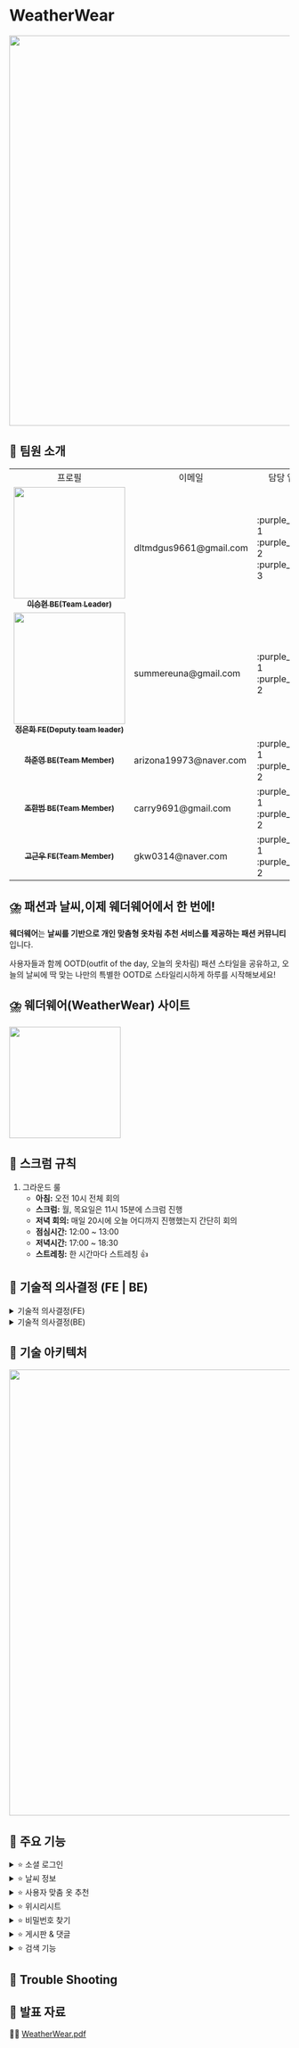 # WeatherWear
<img src="https://file.notion.so/f/f/83c75a39-3aba-4ba4-a792-7aefe4b07895/8d75ca45-6c1b-438b-aeb1-d7ee14b6a3a0/1.jpg?table=block&id=bf1f7ee6-9206-4982-b7bf-60211dc05a98&spaceId=83c75a39-3aba-4ba4-a792-7aefe4b07895&expirationTimestamp=1723881600000&signature=Ij18XWOmws8w_h_mYDgxVgdk-mViF7Kz7sjuMYWTXow&downloadName=1.jpg" width="700px;" alt=""/>


## 🌈 팀원 소개
<table>

  <tbody>
    	<tr>
		  <td align="center">프로필</td>
	          <td align="center">이메일</td>
		<td align="center">담당 업무</td>
		  <td align="center" colspan="2">개발 기간</td>
	 </tr>	 
    <tr>
      <td align="center">
	      <a href="https://github.com/seunghyeonlee9661" target="_blank">
	      <img src="" width="200px;" alt=""/>
	      <br />
	      <sub><b>이승현 BE(Team Leader)</b></sub>
	      </a>
	      <br />
       	      </td>
        <td align="left">
	   dltmdgus9661@gmail.com
     	    </td>
      <td align="left">
	    :purple_heart: 1 <br />
	    :purple_heart: 2 <br />
	    :purple_heart: 3 <br />
     	    </td>
      <td align="center" rowspan="10">
	    2024.07.19 ~ 2023.08.16 (약 4주)
      </td>
   <tr/>
   <tr>
      <td align="center">
	      <a href="https://github.com/summereuna" target="_blank">
	      <img src="" width="200px;" alt=""/>
	      <br />
	      <sub><b>정은화 FE(Deputy team leader)</b></sub>
	      </a>
	      <br />
       	      </td>
	   <td align="left">
	   summereuna@gmail.com
     	    </td>
      <td align="left">
	    :purple_heart: 1 <br />
	    :purple_heart: 2 <br />
     	    </td>
   <tr/>
   <tr>
      <td align="center">
	      <a href="https://github.com/HaJunyoung" target="_blank">
	      <img src="" alt=""/>
	      <br />
	      <sub><b>하준영 BE(Team Member)</b></sub>
	      </a>
	      <br />
       	      </td>
      <td align="left">
	   arizona19973@naver.com
     	    </td>
      <td align="left">
	    :purple_heart: 1 <br />
	    :purple_heart: 2 <br />
     	    </td>
   <tr/>
   <tr>
      <td align="center">
	      <a href="https://github.com/HanBeom98" target="_blank">
	      <img src="" alt=""/>
	      <br />
	      <sub><b>조한범 BE(Team Member)</b></sub>
	      </a>
	      <br />
       	      </td>
      <td align="left">
	   carry9691@gmail.com
     	    </td>
      <td align="left">
	    :purple_heart: 1 <br />
	    :purple_heart: 2 <br />
     	    </td>
   <tr/>
   <tr>
      <td align="center">
	      <a href="https://github.com/GoGeunWoo" target="_blank">
	      <img src="" alt=""/>
	      <br />
	      <sub><b>고근우 FE(Team Member)</b></sub>
	      </a>
	      <br />
       	      </td>
      <td align="left">
	   gkw0314@naver.com
     	    </td>
      <td align="left">
	    :purple_heart: 1 <br />
	    :purple_heart: 2 <br />
     	    </td>
   <tr/>
  </tbody>
</table>


## ⛈️ **패션과 날씨,이제** 웨더웨어**에서 한 번에!**

**웨더웨어**는 **날씨를 기반으로 개인 맞춤형 옷차림 추천 서비스를 제공하는 패션 커뮤니티**입니다.

사용자들과 함께 OOTD(outfit of the day, 오늘의 옷차림) 패션 스타일을 공유하고,
오늘의 날씨에 딱 맞는 나만의 특별한 OOTD로 스타일리시하게 하루를 시작해보세요!

## ⛈️ 웨더웨어(WeatherWear) 사이트
<a href="https://weatherwearclothing.com/" target="_blank"> <img src="https://file.notion.so/f/f/83c75a39-3aba-4ba4-a792-7aefe4b07895/f004baeb-f3cb-456a-b7e7-b17736573ab0/wwlogo.jpg?table=block&id=725a4242-7f98-40bc-8758-c8dc7873a92b&spaceId=83c75a39-3aba-4ba4-a792-7aefe4b07895&expirationTimestamp=1723881600000&signature=fzUQ9DqK6YAzz7TLl0GWz_HcRFDQkFQKDNBpOE1Ukl4&downloadName=wwlogo.jpg" align="center" width="200px;" alt=""/> </a>

## 💚 스크럼 규칙
1. 그라운드 룰
	<ul>
	  <li><strong>아침:</strong> 오전 10시 전체 회의</li>
	  <li><strong>스크럼:</strong> 월, 목요일은 11시 15분에 스크럼 진행</li>
	  <li><strong>저녁 회의:</strong> 매일 20시에 오늘 어디까지 진행했는지 간단히 회의</li>
	  <li><strong>점심시간:</strong> 12:00 ~ 13:00</li>
	  <li><strong>저녁시간:</strong> 17:00 ~ 18:30</li>
	  <li><strong>스트레칭:</strong> 한 시간마다 스트레칭 👍</li>
	</ul>

## 💚 기술적 의사결정 (FE | BE)
<details>
  <summary>기술적 의사결정(FE)</summary>
<ul>
  <li><strong>Vite</strong>
    <ul>
      <li>개발 효율성과 속도를 위해 Vite를 선택했습니다. 이는 CRA보다 빌드 속도와 서버 시작 시간이 훨씬 빠릅니다.</li>
    </ul>
  </li>
  <li><strong>TypeScript</strong>
    <ul>
      <li>협업의 필요성으로 인해 동적 타입을 제공하는 JavaScript 대신 정적 타입을 제공하는 TypeScript를 사용했습니다. TypeScript는 코드 오류를 빠르게 잡고 데이터 구조를 명확하게 정의할 수 있어, 가독성과 유지보수성을 높일 수 있습니다.</li>
    </ul>
  </li>
  <li><strong>TanStack Query</strong>
    <ul>
      <li>TanStack Query는 데이터 패칭, 캐싱, 서버 상태 관리를 효율적으로 관리할 수 있어 선택했습니다. 비동기 데이터 관리를 효과적으로 해결할 수 있었기 때문에, 전역 상태 관리를 위한 Redux나 Zustand 같은 라이브러리를 추가할 필요가 없었습니다. 또한, 전역적으로 관리해야 하는 모달 등은 추가 라이브러리 없이 React Portal과 커스텀 훅을 사용하여 처리했습니다.</li>
    </ul>
  </li>
  <li><strong>Axios</strong>
    <ul>
      <li>Fetch API보다 다양한 기능을 제공하고, 복잡한 HTTP 요청을 보다 쉽게 처리할 수 있어 Axios를 사용했습니다.</li>
    </ul>
  </li>
  <li><strong>Styled-components</strong>
    <ul>
      <li>스타일링은 유지보수성과 가독성 문제로 Tailwind CSS 대신 Styled-components를 선택했습니다. 이 라이브러리를 통해 컴포넌트 기반으로 CSS를 작성할 수 있으며, 고유한 클래스 이름 생성으로 CSS 충돌을 방지하고 재사용성을 높일 수 있습니다. 또한, theme 설정이 가능하다는 장점이 있습니다.</li>
    </ul>
  </li>
  <li><strong>React Router</strong>
    <ul>
      <li>React 환경에서 라우팅과 페이지 설계를 간편하게 처리할 수 있는 React Router를 사용했습니다. 이 라이브러리는 SPA(Single Page Application)에서 페이지 간 네비게이션을 쉽게 관리할 수 있으며, Layout, Outlet 등의 기능을 제공합니다.</li>
    </ul>
  </li>
  <li><strong>Vercel</strong>
    <ul>
      <li>배포는 빠르고 간편하며, 자동화된 CI/CD를 제공하는 Vercel을 사용하여 개발과 운영 효율성을 높였습니다.</li>
    </ul>
  </li>
  <li><strong>Yarn</strong>
    <ul>
      <li>패키지 관리는 npm 대신 속도와 안정성 측면에서 뛰어난 Yarn을 선택했습니다.</li>
    </ul>
  </li>
</ul>


</details>
<details>
  <summary>기술적 의사결정(BE)  </summary>
<ul>
  <li><strong>Redis</strong>
    <ul>
      <li>Redis는 캐시 역할을 하는 데이터베이스로 높은 성능과 빠른 읽기/쓰기를 지원합니다. 이를 활용하여 반복적인 데이터 조회를 빠르게 수행하여 성능 최적화에 기여합니다.</li>
    </ul>
  </li>
  <li><strong>Github Actions</strong>
    <ul>
      <li>Github Actions는 CI/CD 파이프라인을 자동화하는 도구입니다. 소프트웨어 개발에서 일관성을 유지하고, 코드 변경을 빠르게 검토할 수 있도록 자동 배포 작업을 수행합니다.</li>
    </ul>
  </li>
  <li><strong>Swagger</strong>
    <ul>
      <li>Swagger는 API의 문서화 및 설계를 지원하는 도구입니다. API 명세를 UI 형식으로 빠르게 작성하여 개발 과정에서 상호간의 명확한 이해를 돕습니다. 이를 통해 API 설계의 일관성을 보장하고 커뮤니케이션을 개선할 수 있습니다.</li>
    </ul>
  </li>
  <li><strong>JMeter</strong>
    <ul>
      <li>JMeter는 성능 테스트 및 부하 테스트를 수행하는 오픈소스 도구입니다. 대규모 사용자에 대한 테스트를 진행하고 트래픽을 시뮬레이션하는데 유용하며, 다양한 결과와 처리량, 응답 시간 등을 분석할 수 있습니다.</li>
    </ul>
  </li>
  <li><strong>Oauth</strong>
    <ul>
      <li>로그인 및 회원 가입의 경우, 카카오 계정의 자원을 사용할 수 있도록 Oauth를 활용했습니다. 이를 통해 제3자 애플리케이션에 접근하여 사용자 정보를 받아와 처리할 수 있습니다.</li>
    </ul>
  </li>
  <li><strong>Scrimage</strong>
    <ul>
      <li>크기가 크고 용량이 많은 이미지를 사용하는 앱의 특성을 유지하면서, 이미지를 효율적으로 저장하기 위해 WEBP로 이미지 변환을 수행했습니다.</li>
    </ul>
  </li>
  <li><strong>Amazon S3</strong>
    <ul>
      <li>트래픽 증가에 따른 장비 증설을 Amazon S3가 대행합니다. 또한, 파일에 대한 접근 권한을 지정하여 서비스를 호스팅 용도로 사용하는 것을 방지합니다.</li>
    </ul>
  </li>
  <li><strong>ELB / Auto Scaling</strong>
    <ul>
      <li>CPU, 메모리, 디스크, 네트워크 트래픽 등 시스템 자원을 모니터링하며 서버 사이즈를 자동으로 조절하는 서비스입니다. Cloud Computing의 장점인 ‘필요에 맞는 빠른 서비스 확장 및 축소’ 기능을 활용했습니다.</li>
    </ul>
  </li>
</ul>

</details>

## 💚 기술 아키텍처
<img src="https://file.notion.so/f/f/83c75a39-3aba-4ba4-a792-7aefe4b07895/b5b1d229-6c50-42bf-86cb-b8383c3ab6c0/image.png?table=block&id=ba04be01-f5a2-46f9-ad38-7f3c09b7f4d4&spaceId=83c75a39-3aba-4ba4-a792-7aefe4b07895&expirationTimestamp=1723874400000&signature=Upc2ig3DPDg5VIeCstwjaNZ2MynIhh6n0BZqRX4fJ8o&downloadName=image.png" width="800px;" alt=""/>


## 💚 주요 기능
<details>
  <summary>⭐ 소셜 로그인</summary>
	<div>
	👉 회원가입 시, 발생되는 불편함을 해소하기 위해 소셜 로그인 기능을 이용할 수 있습니다.
	</div>
	<img src="https://github.com/user-attachments/assets/89291d65-25a5-44a7-8a7f-6a9733a9148d" alt="소셜 로그인 GIF">
</details>

<details>
  <summary>⭐ 날씨 정보</summary>
	<div>    
	👉 사용자 위치 기반으로 날씨 정보를 얻을 수 있습니다. 카카오 맵을 통해 원하는 지역을 선택하거나 검색하면 그 지역의 날씨 정보도 얻을 수 있습니다. 
    	날씨 정보를 바탕으로 오늘의 날씨를 브리핑하고, 기온에 맞는 옷을 추천해주는 기능이 있습니다.
	</div>
	<img width="1421" alt="스크린샷 2024-08-14 오전 10 44 04" src="https://github.com/user-attachments/assets/de73ebae-f857-41e0-8f87-1dc9c5d7c20f">
</details>
    
<details>
  <summary>⭐ 사용자 맞춤 옷 추천</summary>
	<div>    
    	👉 외출하기 전, “오늘 같은 날씨에는 무슨 옷을 입을까”에 대한 고민을 해결하기 위해 오늘의 날씨 데이터, 내 옷장에 등록된 옷, 비슷한 날씨에 내가 입었던 옷차림, 다른 사용자의 옷차림 데이터를 기반으로 나만의 맞춤 옷차림을 추천합니다.
	</div>
	<img width="1421" alt="스크린샷 2024-08-14 오전 10 44 04" src="https://github.com/user-attachments/assets/f04d4ea1-91b4-4848-ba7e-dc0ba4196295">
</details>

<details>
  <summary>⭐ 위시리시트</summary>
	<div>    
    	👉 네이버 쇼핑 API를 기반으로 현재 날씨에 맞는 옷을 사용자에게 추천합니다. 마음에 드는 아이템은 하트를 눌러 위시리스트에 저장할 수 있습니다. 위시리스트는 사용자가 담은 아이템을 편리하게 쇼핑할 수 있도록 옷에 대한 정보와 구매 링크를 제공합니다.
	</div>
	<img width="1421" alt="스크린샷 2024-08-14 오전 10 44 04" src="https://github.com/user-attachments/assets/54f186fe-19d0-442a-b790-3b09a5f0a14a">
</details>

<details>
  <summary>⭐ 비밀번호 찾기</summary>
	<div>    
    	    👉 사용자가 비밀번호를 잊어버린 경우, 문자를 통해서 비밀번호를 찾을 수 있습니다.
	</div>
</details>    

<details>
  <summary>⭐ 게시판 & 댓글</summary>
	<div>    
    	👉 사용자는 OOTD(outfit of the day, 오늘의 옷 차림)를 등록하여 다른 사용자와 공유할 수 있습니다. 게시물에 대한 의견을 자유롭게 댓글로 작성할 수 있습니다.
	</div>
	<img width="1421" alt="스크린샷 2024-08-14 오전 10 44 04" src="https://github.com/user-attachments/assets/e4f838bc-d6b6-4755-a1ad-f9a9abff0df8">
	<img width="1421" alt="스크린샷 2024-08-14 오전 10 44 04" src="https://github.com/user-attachments/assets/f88f1c00-8783-4d79-9541-a1733533dee0">
</details>

<details>
  <summary>⭐ 검색 기능</summary>
	<div>    
    	    👉 사용자가 원하는 정보를 쉽게 찾고 검색 경험을 더욱 만족스럽게 느낄 수 있도록
    각 페이지에 맞는 키워드로 검색, 날씨 아이콘으로 검색, 옷 종류-컬러로 검색하는 기능을 제공합니다.
	</div>
	<img width="1421" alt="스크린샷 2024-08-14 오전 10 44 04" src="https://github.com/user-attachments/assets/3716661e-d560-4a82-88cd-2cd0f18c1756">
	<img width="1421" alt="스크린샷 2024-08-14 오전 10 44 04" src="https://github.com/user-attachments/assets/11f219e2-9eca-49f9-aeed-72a82e001104">
	<img width="1421" alt="스크린샷 2024-08-14 오전 10 44 04" src="https://github.com/user-attachments/assets/139cbd36-b5b5-484b-b40d-4b8ff52cb373">
</details>

## 💚 Trouble Shooting

## 💚 발표 자료
📕📗 [WeatherWear.pdf](https://github.com/user-attachments/files/16633816/WeatherWear.4.pdf)
